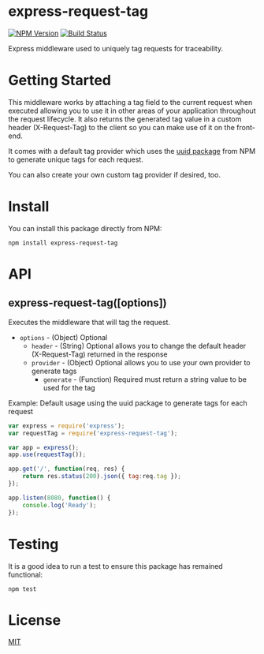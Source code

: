 # express-request-tag
[![NPM Version][npm-image]][npm-url]
[![Build Status][travis-image]][travis-url]

Express middleware used to uniquely tag requests for traceability.

# Getting Started
This middleware works by attaching a tag field to the current request when executed allowing you to use it in other areas of your application throughout the request lifecycle. It also returns the generated tag value in a custom header (X-Request-Tag) to the client so you can make use of it on the front-end.

It comes with a default tag provider which uses the [uuid package](https://www.npmjs.com/package/uuid) from NPM to generate unique tags for each request.

You can also create your own custom tag provider if desired, too.

# Install
You can install this package directly from NPM:
```
npm install express-request-tag
```

# API
## express-request-tag([options])
Executes the middleware that will tag the request.

* `options` - (Object) Optional
    * `header` - (String) Optional allows you to change the default header (X-Request-Tag) returned in the response
    * `provider` - (Object) Optional allows you to use your own provider to generate tags
        * `generate` - (Function) Required must return a string value to be used for the tag

Example: Default usage using the uuid package to generate tags for each request
```js
var express = require('express');
var requestTag = require('express-request-tag');

var app = express();
app.use(requestTag());

app.get('/', function(req, res) {
    return res.status(200).json({ tag:req.tag });
});

app.listen(8080, function() {
    console.log('Ready');
});
```

# Testing
It is a good idea to run a test to ensure this package has remained functional:
```
npm test
```

# License
[MIT](http://opensource.org/licenses/MIT)

[npm-image]: https://img.shields.io/npm/v/express-request-tag.svg
[npm-url]: https://npmjs.org/package/express-request-tag
[travis-url]: https://travis-ci.org/dlowder/express-request-tag
[travis-image]: https://travis-ci.org/dlowder/express-request-tag.svg?branch=master